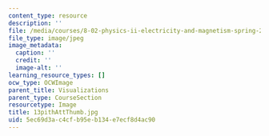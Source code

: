 ```yaml
---
content_type: resource
description: ''
file: /media/courses/8-02-physics-ii-electricity-and-magnetism-spring-2007/5ec69d3ac4cfb95eb134e7ecf8d4ac90_13pithAttThumb.jpg
file_type: image/jpeg
image_metadata:
  caption: ''
  credit: ''
  image-alt: ''
learning_resource_types: []
ocw_type: OCWImage
parent_title: Visualizations
parent_type: CourseSection
resourcetype: Image
title: 13pithAttThumb.jpg
uid: 5ec69d3a-c4cf-b95e-b134-e7ecf8d4ac90
---
```

